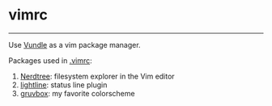 # vimrc

---
Use [Vundle](https://github.com/VundleVim/Vundle.vim) as a vim package manager.  

Packages used in [.vimrc](https://github.com/alanskye/vimrc/blob/main/.vimrc):  
1. [Nerdtree](https://github.com/preservim/nerdtree): filesystem explorer in the Vim editor
2. [lightline](https://github.com/itchyny/lightline.vim): status line plugin
3. [gruvbox](https://vimawesome.com/plugin/gruvbox): my favorite colorscheme
